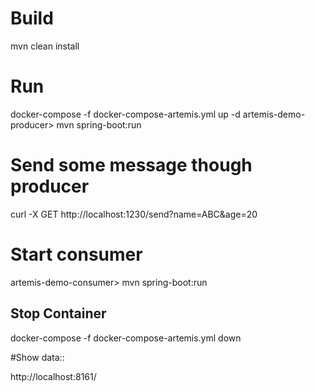 # Build

mvn clean install

# Run
docker-compose -f docker-compose-artemis.yml up -d
artemis-demo-producer> mvn spring-boot:run

# Send some message though producer

curl -X GET http://localhost:1230/send?name=ABC&age=20

# Start consumer
artemis-demo-consumer> mvn spring-boot:run

## Stop Container

docker-compose -f docker-compose-artemis.yml down

#Show data::

http://localhost:8161/


